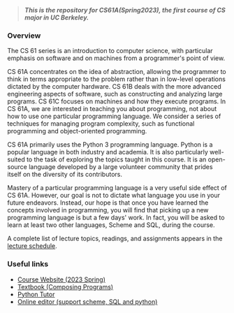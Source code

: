 > ***This is the repository for CS61A(Spring2023), the first course of CS major in UC Berkeley.***

### Overview

The CS 61 series is an introduction to computer science, with particular emphasis on software and on machines from a programmer's point of view.

CS 61A concentrates on the idea of abstraction, allowing the programmer to think in terms appropriate to the problem rather than in low-level operations dictated by the computer hardware.
CS 61B deals with the more advanced engineering aspects of software, such as constructing and analyzing large programs.
CS 61C focuses on machines and how they execute programs.
In CS 61A, we are interested in teaching you about programming, not about how to use one particular programming language. We consider a series of techniques for managing program complexity, such as functional programming and object-oriented programming.

CS 61A primarily uses the Python 3 programming language. Python is a popular language in both industry and academia. It is also particularly well-suited to the task of exploring the topics taught in this course. It is an open-source language developed by a large volunteer community that prides itself on the diversity of its contributors.

Mastery of a particular programming language is a very useful side effect of CS 61A. However, our goal is not to dictate what language you use in your future endeavors. Instead, our hope is that once you have learned the concepts involved in programming, you will find that picking up a new programming language is but a few days' work. In fact, you will be asked to learn at least two other languages, Scheme and SQL, during the course.

A complete list of lecture topics, readings, and assignments appears in the [lecture schedule](https://cs61a.org/).

### Useful links

- [Course Website (2023 Spring)](https://cs61a.org/)
- [Textbook (Composing Programs)](http://composingprograms.com/pages/11-getting-started.html)
- [Python Tutor](https://pythontutor.com/visualize.html#mode=edit)
- [Online editor (support scheme, SQL and python)](https://code.cs61a.org)
